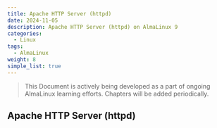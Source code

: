 ```yaml
---
title: Apache HTTP Server (httpd)
date: 2024-11-05
description: Apache HTTP Server (httpd) on AlmaLinux 9
categories:
  - Linux
tags:
  - AlmaLinux
weight: 8
simple_list: true
---
```


> This Document is actively being developed as a part of ongoing AlmaLinux learning efforts. Chapters will be added periodically.

## Apache HTTP Server (httpd)
